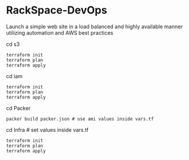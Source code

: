 # RackSpace-DevOps
Launch a simple web site in a load balanced and highly available manner utilizing automation and AWS best practices

cd s3
```
terraform init
terraform plan
terraform apply 
```
cd iam
```
terraform init
terraform plan
terraform apply 
```

cd Packer
```
packer build packer.json # use ami values inside vars.tf
```

cd Infra # set values inside vars.tf 
```
terraform init
terraform plan
terraform apply 
```

